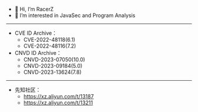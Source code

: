 - 👋 Hi, I’m RacerZ
- 👀 I’m interested in JavaSec and Program Analysis


<!---
RacerZ-fighting/RacerZ-fighting is a ✨ special ✨ repository because its `README.md` (this file) appears on your GitHub profile.
You can click the Preview link to take a look at your changes.
--->

---
- CVE ID Archive：
  - CVE-2022-48118(6.1)
  - CVE-2022-48116(7.2)
- CNVD ID Archive：
  - CNVD-2023-07050(10.0)
  - CNVD-2023-09184(5.0)
  - CNVD-2023-13624(7.8)
---
- 先知社区：
  - https://xz.aliyun.com/t/13187
  - https://xz.aliyun.com/t/13211
